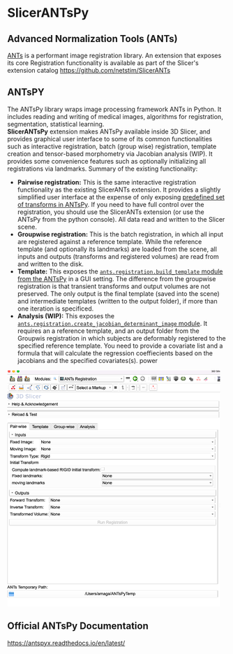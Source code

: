 # SlicerANTsPy

## Advanced Normalization Tools (ANTs)
[ANTs](https://github.com/ANTsX/ANTs) is a performant image registration library. An extension that exposes its core Registration functionality is available as part of the Slicer's extension catalog https://github.com/netstim/SlicerANTs

## ANTsPY
The ANTsPy library wraps image processing framework ANTs in Python. It includes reading and writing of medical images, algorithms for registration, segmentation,  statistical learning. <br>
**SlicerANTsPy** extension makes ANTsPy available inside 3D Slicer, and provides graphical user interface to some of its common functionalities such as interactive registration, batch (group wise) registration, template creation and tensor-based morphometry via Jacobian analysis (WIP). It provides some convenience features such as optionally initializing all registrations via landmarks. Summary of the existing functionality:

* **Pairwise registration:** This is the same interactive registration functionality as the existing SlicerANTs extension. It provides a slightly simplified user interface at the expense of only exposing [predefined set of transforms in ANTsPy](https://antspyx.readthedocs.io/en/latest/registration.html#module-ants). If you need to have full control over the registration, you should use the SlicerANTs extension (or use the ANTsPy from the python console). All data read and written to the Slicer scene.
* **Groupwise registration:** This is the batch registration, in which all input are registered against a reference template. While the reference template (and optionally its landmarks) are loaded from the scene, all inputs and outputs (transforms and registered volumes) are read from and written to the disk.
* **Template:**  This exposes the [`ants.registration.build_template` module from the ANTsPy](https://antspyx.readthedocs.io/en/latest/ants.registration.html#module-ants.registration.build_template) in a GUI setting. The difference from the groupwise registration is that transient transforms and output volumes are not preserved. The only output is the final template (saved into the scene) and intermediate templates (written to the output folder), if more than one iteration is specificed.
* **Analysis (WIP):** This exposes the [`ants.registration.create_jacobian_determinant_image` module](https://antspyx.readthedocs.io/en/latest/ants.registration.html#module-ants.registration.create_jacobian_determinant_image). It requires an a reference template, and an output folder from the Groupwis registration in which subjects are deformably registered to the specified reference template. You need to provide a covariate list and a formula that will calculate the regression coeffiecients based on the jacobians and the specified covariates(s). power 

<img src="./AntsPy_GUI.png">

## Official ANTsPy Documentation
https://antspyx.readthedocs.io/en/latest/



